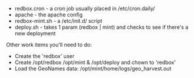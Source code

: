 * redbox.cron - a cron job usually placed in /etc/cron.daily/
* apache - the apache config
* redbox-mint.sh - a /etc/init.d/ script
* deploy.sh - takes 1 param (redbox | mint) and checks to see if there's a new deployment

Other work items you'll need to do:
* Create the 'redbox' user
* Create /opt/redbox /opt/mint & /opt/deploy and chown to 'redbox'
* Load the GeoNames data: /opt/mint/home/logs/geo_harvest.out
